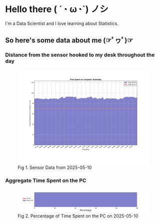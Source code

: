 
# Hello there ( ´◔ ω◔`) ノシ

I'm a Data Scientist and I love learning about Statistics.

## So here's some data about me (☞ﾟヮﾟ)☞


### Distance from the sensor hooked to my desk throughout the day
<figure>
  <picture>
    <source media="(prefers-color-scheme: dark)" srcset="Pi/readme/graphs/lineplot/dark-plot-2025-05-10.png">
    <source media="(prefers-color-scheme: light)" srcset="Pi/readme/graphs/lineplot/light-plot-2025-05-10.png">
    <img alt="Shows a black logo in light color mode and a white one in dark color mode." src="Pi/readme/graphs/lineplot/light-plot-2025-05-10.png">
  </picture>
  <figcaption>Fig 1. Sensor Data from 2025-05-10</figcaption>
</figure>



### Aggregate Time Spent on the PC
<figure>
  <picture>
    <source media="(prefers-color-scheme: dark)" srcset="Pi/readme/graphs/barplot/dark-plot-2025-05-10.png">
    <source media="(prefers-color-scheme: light)" srcset="Pi/readme/graphs/barplot/light-plot-2025-05-10.png">
    <img alt="Shows a black logo in light color mode and a white one in dark color mode." src="Pi/readme/graphs/barplot/light-plot-2025-05-10.png">
  </picture>
  <figcaption>Fig 2. Percentage of Time Spent on the PC on 2025-05-10</figcaption>
</figure>
